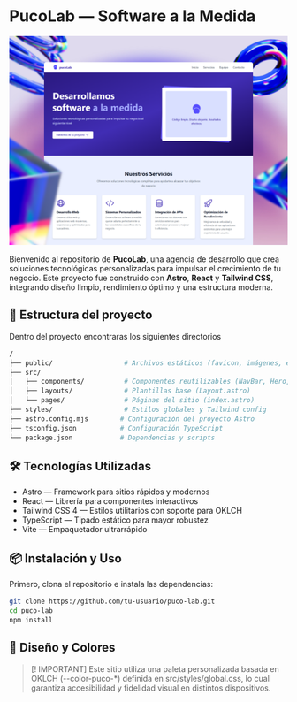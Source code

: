 # PucoLab — Software a la Medida

![PucoLab](/src/assets/image.png)

Bienvenido al repositorio de **PucoLab**, una agencia de desarrollo que crea soluciones tecnológicas personalizadas para impulsar el crecimiento de tu negocio. Este proyecto fue construido con **Astro**, **React** y **Tailwind CSS**, integrando diseño limpio, rendimiento óptimo y una estructura moderna.

## 🚀 Estructura del proyecto

Dentro del proyecto encontraras los siguientes directorios

```bash
/
├── public/                  # Archivos estáticos (favicon, imágenes, etc.)
├── src/
│   ├── components/          # Componentes reutilizables (NavBar, Hero, Services, etc.)
│   ├── layouts/             # Plantillas base (Layout.astro)
│   └── pages/               # Páginas del sitio (index.astro)
├── styles/                  # Estilos globales y Tailwind config
├── astro.config.mjs        # Configuración del proyecto Astro
├── tsconfig.json           # Configuración TypeScript
└── package.json            # Dependencias y scripts
```
## 🛠️ Tecnologías Utilizadas
- Astro — Framework para sitios rápidos y modernos
- React — Librería para componentes interactivos
- Tailwind CSS 4 — Estilos utilitarios con soporte para OKLCH
- TypeScript — Tipado estático para mayor robustez
- Vite — Empaquetador ultrarrápido

## 📦 Instalación y Uso
Primero, clona el repositorio e instala las dependencias:

```bash
git clone https://github.com/tu-usuario/puco-lab.git
cd puco-lab
npm install
```

## 🎨 Diseño y Colores

> [! IMPORTANT]
> Este sitio utiliza una paleta personalizada basada en OKLCH (--color-puco-*) definida en src/styles/global.css, lo cual garantiza accesibilidad y fidelidad visual en distintos dispositivos.